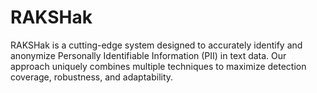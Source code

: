 # RAKSHak
RAKSHak is a cutting-edge system designed to accurately identify and anonymize Personally Identifiable Information (PII) in text data. Our approach uniquely combines multiple techniques to maximize detection coverage, robustness, and adaptability.
